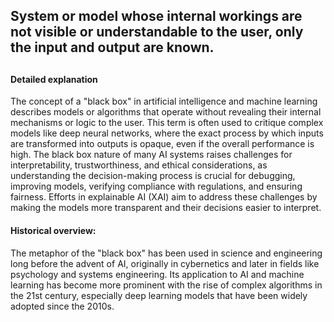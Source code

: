 ## System or model whose internal workings are not visible or understandable to the user, only the input and output are known.
##
#### Detailed explanation
The concept of a "black box" in artificial intelligence and machine learning describes models or algorithms that operate without revealing their internal mechanisms or logic to the user. This term is often used to critique complex models like deep neural networks, where the exact process by which inputs are transformed into outputs is opaque, even if the overall performance is high. The black box nature of many AI systems raises challenges for interpretability, trustworthiness, and ethical considerations, as understanding the decision-making process is crucial for debugging, improving models, verifying compliance with regulations, and ensuring fairness. Efforts in explainable AI (XAI) aim to address these challenges by making the models more transparent and their decisions easier to interpret.

#### Historical overview:
The metaphor of the "black box" has been used in science and engineering long before the advent of AI, originally in cybernetics and later in fields like psychology and systems engineering. Its application to AI and machine learning has become more prominent with the rise of complex algorithms in the 21st century, especially deep learning models that have been widely adopted since the 2010s.